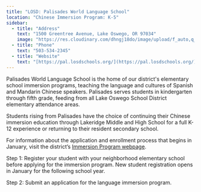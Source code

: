 ```yaml
---
title: "LOSD: Palisades World Language School"
location: "Chinese Immersion Program: K-5"
sidebar:
  - title: "Address"
    text: "1500 Greentree Avenue, Lake Oswego, OR 97034"
    image: "https://res.cloudinary.com/dhngj18do/image/upload/f_auto,q_auto/v1/images/activities/Pal_logo"
  - title: "Phone"
    text: "503-534-2345"
  - title: "Website"
    text: "[https://pal.losdschools.org/](https://pal.losdschools.org/)"
---
```


Palisades World Language School is the home of our district's elementary school immersion programs, teaching the language and cultures of Spanish and Mandarin Chinese speakers. Palisades serves students in kindergarten through fifth grade, feeding from all Lake Oswego School District elementary attendance areas.

Students rising from Palisades have the choice of continuing their Chinese immersion education through Lakeridge Middle and High School for a full K-12 experience or returning to their resident secondary school.

For information about the application and enrollment process that begins in January, visit the district’s [Immersion Program webpage](https://www.losdschools.org/curriculum-instruction/language-immersion-programs).

Step 1: Register your student with your neighborhood elementary school before applying for the immersion program. New student registration opens in January for the following school year.

Step 2: Submit an application for the language immersion program.
